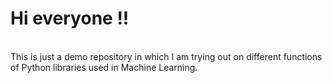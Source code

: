 <h1> Hi everyone !! </h1><br>
This is just a demo repository in which I am trying out on different functions of Python libraries used in Machine Learning.
